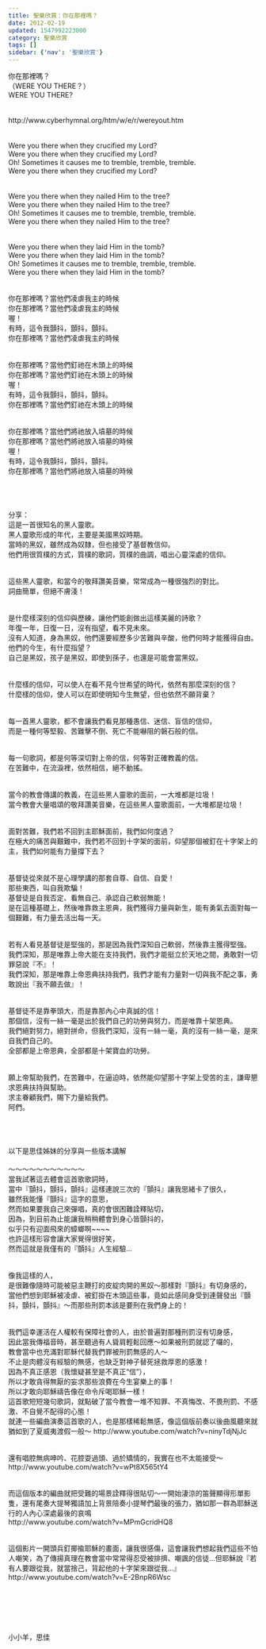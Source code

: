 ```yaml
---
title: 聖樂欣賞：你在那裡嗎？
date: 2012-02-19
updated: 1547992223000
category: 聖樂欣賞
tags: []
sidebar: {'nav': '聖樂欣賞'}
---
```


<p>你在那裡嗎？<br/>（WERE YOU THERE？）<!--more--> <br/>WERE YOU THERE?<br/> <br/><br/>http://www.cyberhymnal.org/htm/w/e/r/wereyout.htm<br/> <br/><br/>Were you there when they crucified my Lord?<br/>Were you there when they crucified my Lord?<br/>Oh! Sometimes it causes me to tremble, tremble, tremble.<br/>Were you there when they crucified my Lord?<br/> <br/><br/>Were you there when they nailed Him to the tree?<br/>Were you there when they nailed Him to the tree?<br/>Oh! Sometimes it causes me to tremble, tremble, tremble.<br/>Were you there when they nailed Him to the tree?<br/><br/> <br/>Were you there when they laid Him in the tomb?<br/>Were you there when they laid Him in the tomb?<br/>Oh! Sometimes it causes me to tremble, tremble, tremble.<br/>Were you there when they laid Him in the tomb?<br/> <br/> <br/>你在那裡嗎？當他們凌虐我主的時候<br/>你在那裡嗎？當他們凌虐我主的時候<br/>喔！<br/>有時，這令我顫抖，顫抖，顫抖。<br/>你在那裡嗎？當他們凌虐我主的時候<br/><br/><br/>你在那裡嗎？當他們釘祂在木頭上的時候<br/>你在那裡嗎？當他們釘祂在木頭上的時候<br/>喔！<br/>有時，這令我顫抖，顫抖，顫抖。<br/>你在那裡嗎？當他們釘祂在木頭上的時候<br/><br/><br/>你在那裡嗎？當他們將祂放入墳墓的時候<br/>你在那裡嗎？當他們將祂放入墳墓的時候<br/>喔！<br/>有時，這令我顫抖，顫抖，顫抖。<br/>你在那裡嗎？當他們將祂放入墳墓的時候<br/> <br/><br/><br/><br/>分享： <br/>這是一首很知名的黑人靈歌。<br/>黑人靈歌形成的年代，主要是美國黑奴時期。<br/>當時的黑奴，雖然成為奴隸，但也接受了基督教信仰。<br/>他們用很質樸的方式，質樸的歌詞，質樸的曲調，唱出心靈深處的信仰。<br/><br/> <br/>這些黑人靈歌，和當今的敬拜讚美音樂，常常成為一種很強烈的對比。<br/>詞曲簡單，但絕不膚淺！<br/> <br/><br/>是什麼樣深刻的信仰與歷練，讓他們能創做出這樣美麗的詩歌？<br/>年復一年，日復一日，沒有指望，看不見未來。<br/>沒有人知道，身為黑奴，他們還要經歷多少苦難與辛酸，他們何時才能獲得自由。<br/>他們的今生，有什麼指望？<br/>自己是黑奴，孩子是黑奴，即使到孫子，也還是可能會當黑奴。<br/><br/> <br/>什麼樣的信仰，可以使人在看不見今世希望的時代，依然有那麼深刻的信？<br/>什麼樣的信仰，使人可以在即使明知今生無望，但也依然不願背棄？<br/><br/> <br/>每一首黑人靈歌，都不會讓我們看見那種愚信、迷信、盲信的信仰，<br/>而是一種何等堅毅、苦難擊不倒、死亡不能嚇阻的磐石般的信。<br/><br/> <br/>每一句歌詞，都是何等深切對上帝的信，何等對正確教義的信。<br/>在苦難中，在流淚裡，依然相信，絕不動搖。<br/><br/> <br/>當今的教會傳講的教義，在這些黑人靈歌的面前，一大堆都是垃圾！<br/>當今教會大量唱頌的敬拜讚美音樂，在這些黑人靈歌面前，一大堆都是垃圾！<br/> <br/><br/>面對苦難，我們若不回到主耶穌面前，我們如何度過？<br/>在極大的痛苦與艱難中，我們若不回到十字架的面前，仰望那個被釘在十字架上的主，我們如何能有力量撐下去？<br/><br/> <br/>基督徒從來就不是心理學講的那套自尊、自信、自愛！<br/>那些東西，叫自我欺騙！<br/>基督徒是自我否定、看無自己、承認自己軟弱無能！<br/>是在這種基礎上，然後唯靠救主恩典，我們獲得力量與新生，能有勇氣去面對每一個艱難，有力量去活出每一天。<br/><br/> <br/>若有人看見基督徒是堅強的，那是因為我們深知自己軟弱，然後靠主獲得堅強。<br/>我們深知，那是唯靠上帝大能在支持我們，我們才能挺立於天地之間，勇敢對一切罪惡說『不』！<br/>我們深知，那是唯靠上帝恩典扶持我們，我們才能有力量對一切與我不配之事，勇敢說出『我不願去做』！<br/><br/> <br/>基督徒不是靠拳頭大，而是靠那內心中真誠的信！<br/>那個信，沒有一絲一毫是出於我們自己的功勞與努力，而是唯靠十架恩典。<br/>我們絕對努力，絕對拼命，但我們深知，沒有一絲一毫，真的沒有一絲一毫，是來自我們自己的。<br/>全部都是上帝恩典，全部都是十架寶血的功勞。<br/><br/> <br/>願上帝幫助我們，在苦難中，在逼迫時，依然能仰望那十字架上受苦的主，謙卑懇求恩典扶持與幫助。<br/>求主眷顧我們，賜下力量給我們。<br/>阿們。<br/> <br/> <br/><br/><br/>以下是思佳姊妹的分享與一些版本講解<br/><br/>～～～～～～～～～～～<br/>當我試著這去體會這首歌歌詞時，<br/>當中『顫抖，顫抖，顫抖』這樣連說三次的『顫抖』讓我思緒卡了很久，<br/>雖然我能懂『顫抖』這字的意思，<br/>然而如果要我自己來彈唱，真的會很困難詮釋貼切，<br/>因為，到目前為止能讓我稍稍體會到身心皆顫抖的，<br/>似乎只有迎面飛來的蟑螂啊~~~~<br/>也許這樣形容會讓大家覺得很好笑，<br/>然而這就是我僅有的『顫抖』人生經驗…<br/><br/> <br/>像我這樣的人，<br/>是很難像隨時可能被惡主鞭打的皮綻肉開的黑奴〜那樣對『顫抖』有切身感的，<br/>當他們想到耶穌被凌虐、被釘掛在木頭這些事，竟如此感同身受到連聲發出『顫抖，顫抖，顫抖』〜而那些刑罰本該是要刑在我們身上的！<br/> <br/><br/>我們這幸運活在人權較有保障社會的人，由於普遍對那種刑罰沒有切身感，<br/>因此當我傳福音時，甚至聽過有人聳肩輕鬆回應〜如果被刑罰就認了囉的，<br/>教會當中也充滿對耶穌代替我們罪被刑罰無感的人〜<br/>不止是肉體沒有經驗的無感，也缺乏對神子替死拯救厚恩的感激！<br/>因為不真正感恩（我懷疑甚至是不真正“信”），<br/>所以才敢貪得無厭的妄求那些浪費在今生宴樂上的事！<br/>所以才敢向耶穌禱告像在命令斥喝耶穌一樣！<br/>這首歌短短幾句歌詞，就點破了當今教會一堆不知罪、不真悔改、不畏刑罰、不感激、不自覺不配得的心態！<br/>就連一些編曲演奏這首歌的人，也是那樣稀鬆無感，像這個版前奏以後曲風聽來就猶如到了夏威夷渡假一般〜 http://www.youtube.com/watch?v=ninyTdjNjJc<br/><br/><br/>還有唱腔無病呻吟、花腔耍過頭、過於矯情的，我實在也不太能接受〜<br/>http://www.youtube.com/watch?v=wPt8X565tY4<br/> <br/><br/>而這個版本的編曲就把受難的場景詮釋得很貼切〜一開始淒涼的笛聲顯得形單影隻，還有尾奏大提琴獨語加上背景陪奏小提琴們最後的張力，猶如那一群為耶穌送行的人內心深處最後的哀鳴<br/>http://www.youtube.com/watch?v=MPmGcridHQ8<br/> <br/><br/>這個影片一開頭兵釘揶揄耶穌的畫面，讓我很感傷，這會讓我們想起我們這些不怕人嘲笑，為了傳揚真理在教會當中常常得忍受被排擠、嘲諷的信徒…但耶穌說『若有人要跟從我，就當捨己，背起他的十字架來跟從我…』http://www.youtube.com/watch?v=E-2BnpR6Wsc<br/><br/><br/> <br/> <br/><br/><br/>小小羊，思佳<br/><br/><br/><br/><br/><br/><br/><br/><br/>
</p>